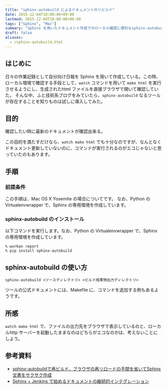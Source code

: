 ```yaml
---
title: "sphinx-autobuild によるドキュメントのリビルド"
date: 2015-12-04T18:00:00+09:00
lastmod: 2015-12-04T18:00:00+09:00
tags: ["Sphinx", "Mac"]
summary: "Sphinx を用いたドキュメント作成でのローカル確認に便利なsphinx-autobuildについて"
draft: false
aliases:
  - /sphinx-autobuild.html
---
```


## はじめに

日々の作業記録として自分向け日報を Sphinx を用いて作成している。この時、ローカル環境で確認する手段として、`watch` コマンドを用いて `make html` を実行させるようにし、生成されたhtml ファイルを直接ブラウザで開いて確認していた。 
そんな中、ふと技術系ブログをみていたら、`sphinx-autobuild` なるツールが存在することを知りものは試しに導入してみた。

## 目的

確認したい時に最新のドキュメントが確認出来る。

この目的を満たすだけなら、`watch make html` でも十分なのですが、なんとなくドキュメント更新していないのに、コマンドが実行されるのがエコじゃないと思っていたのもあります。

## 手順

### 前提条件

この手順は、Mac OS X Yosemite の場合についてです。
なお、Python の Virtualenvwrapper で、Sphinx の専用環境を作成しています。

### sphinx-autobuild のインストール

以下コマンドを実行します。なお、Python の Virtualenvwrapper で、Sphinx の専用環境を作成しています。

```console
% workon report
% pip install sphinx-autobuild
```

## sphinx-autobuild の使い方

```console
sphinx-autobuild <ソースディレクトリ> <ビルド成果物出力ディレクトリ>
```

ツールの公式ドキュメントには、Makefile に、コマンドを追加する例もあるようです。

## 所感

`watch make html` で、ファイルの出力先をブラウザで表示しているのと、ローカルhttp サーバーを起動したままなのはどちらがエコなのかは、考えないことにしよう。

## 参考資料

- [sphinx-autobuildで再ビルド、ブラウザの再リロードの手間を省いてSphinx文書をサクサク作成](http://qiita.com/mikanbako/items/28a3fc5d1da42939f941)
- [Sphinx + Jenkins で始めるドキュメントの継続的インテグレーション](http://www.techscore.com/blog/2015/04/01/sphinx-jenkins-で始めるドキュメントの継続的インテグレー/)
